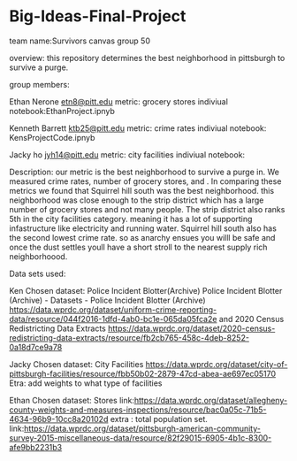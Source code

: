 # Big-Ideas-Final-Project
team name:Survivors
canvas group 50

overview: this repository determines the best neighborhood in pittsburgh to survive a purge.

group members:

Ethan Nerone etn8@pitt.edu   metric: grocery stores   indiviual notebook:EthanProject.ipnyb

Kenneth Barrett ktb25@pitt.edu   metric: crime rates   indiviual notebook: KensProjectCode.ipnyb

Jacky ho jyh14@pitt.edu   metric: city facilities   indiviual notebook:

Description:
our metric is the best neighborhood to survive a purge in. We measured crime rates, number of grocery stores, and . In comparing these metrics we found that Squirrel hill south was the best neighborhood. this neighborhood was close enough to the strip district which has a large number of grocery stores and not many people. The strip district also ranks 5th in the city facilities category. meaning it has a lot of supporting infastructure like electricity and running water. Squirrel hill south also has the second lowest crime rate. so as anarchy ensues you willl be safe and once the dust settles youll have a short stroll to the nearest supply rich neighborhoood.

Data sets used:

Ken
Chosen dataset: Police Incident Blotter(Archive)
Police Incident Blotter (Archive) - Datasets - Police Incident Blotter (Archive) https://data.wprdc.org/dataset/uniform-crime-reporting-data/resource/044f2016-1dfd-4ab0-bc1e-065da05fca2e and 2020 Census Redistricting Data Extracts https://data.wprdc.org/dataset/2020-census-redistricting-data-extracts/resource/fb2cb765-458c-4deb-8252-0a18d7ce9a78

Jacky
Chosen dataset: City Facilities
https://data.wprdc.org/dataset/city-of-pittsburgh-facilities/resource/fbb50b02-2879-47cd-abea-ae697ec05170 
Etra: add weights to what type of facilities

Ethan
Chosen dataset: Stores link:https://data.wprdc.org/dataset/allegheny-county-weights-and-measures-inspections/resource/bac0a05c-71b5-4634-96b9-10cc8a20102d
extra : total population set. link:https://data.wprdc.org/dataset/pittsburgh-american-community-survey-2015-miscellaneous-data/resource/82f29015-6905-4b1c-8300-afe9bb2231b3


